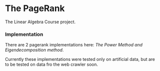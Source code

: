 # The PageRank

The Linear Algebra Course project.

### Implementation

There are 2 pagerank implementations here: _The Power Method and Eigendecomposition method_.

Currently these implementations were tested only on artificial data, but are to be tested on data fro the web crawler soon.
